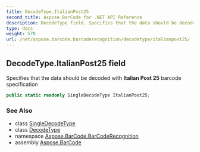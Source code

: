 ```yaml
---
title: DecodeType.ItalianPost25
second_title: Aspose.BarCode for .NET API Reference
description: DecodeType field. Specifies that the data should be decoded with Italian Post 25 barcode specification
type: docs
weight: 570
url: /net/aspose.barcode.barcoderecognition/decodetype/italianpost25/
---
```

## DecodeType.ItalianPost25 field

Specifies that the data should be decoded with **Italian Post 25** barcode specification

```csharp
public static readonly SingleDecodeType ItalianPost25;
```

### See Also

* class [SingleDecodeType](../../singledecodetype/)
* class [DecodeType](../)
* namespace [Aspose.BarCode.BarCodeRecognition](../../../aspose.barcode.barcoderecognition/)
* assembly [Aspose.BarCode](../../../)



